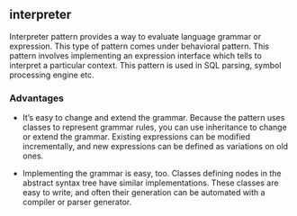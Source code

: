## interpreter

Interpreter pattern provides a way to evaluate language grammar or expression. This type of pattern comes under behavioral pattern. This pattern involves implementing an expression interface which tells to interpret a particular context. This pattern is used in SQL parsing, symbol processing engine etc.

### Advantages

- It’s easy to change and extend the grammar. Because the pattern uses classes to represent grammar rules, you can use inheritance to change or extend the grammar. Existing expressions can be modified incrementally, and new expressions can be defined as variations on old ones.

- Implementing the grammar is easy, too. Classes defining nodes in the abstract syntax tree have similar implementations. These classes are easy to write, and often their generation can be automated with a compiler or parser generator.
